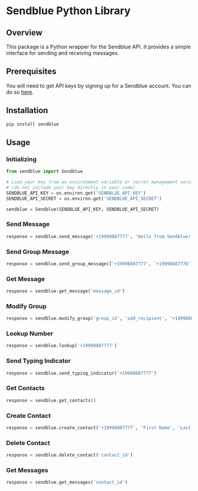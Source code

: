 # Sendblue Python Library

## Overview

This package is a Python wrapper for the Sendblue API. It provides a simple interface for sending and receiving messages.

## Prerequisites

You will need to get API keys by signing up for a Sendblue account. You can do so [here](https://sendblue.co/).

## Installation

```bash
pip install sendblue
```

## Usage

### Initializing

```python
from sendblue import Sendblue

# Load your key from an environment variable or secret management service
# (do not include your key directly in your code)
SENDBLUE_API_KEY = os.environ.get('SENDBLUE_API_KEY')
SENDBLUE_API_SECRET = os.environ.get('SENDBLUE_API_SECRET')

sendblue = Sendblue(SENDBLUE_API_KEY, SENDBLUE_API_SECRET)
```

### Send Message

```python
response = sendblue.send_message('+19998887777', 'Hello from Sendblue!', send_style='invisible', media_url='https://source.unsplash.com/random.png', status_callback='https://example.com/callback')
```

### Send Group Message

```python
response = sendblue.send_group_message(['+19998887777', '+19998887778'], 'Hello from Sendblue!', send_style='invisible', media_url='https://source.unsplash.com/random.png', status_callback='https://example.com/callback')
```

### Get Message

```python
response = sendblue.get_message('message_id')
```

### Modify Group

```python
response = sendblue.modify_group('group_id', 'add_recipient', '+19998887777')
```

### Lookup Number

```python
response = sendblue.lookup('+19998887777')
```

### Send Typing Indicator

```python
response = sendblue.send_typing_indicator('+19998887777')
```

### Get Contacts

```python
response = sendblue.get_contacts()
```

### Create Contact

```python
response = sendblue.create_contact('+19998887777', 'First Name', 'Last Name', 'Company Name')
```

### Delete Contact

```python
response = sendblue.delete_contact('contact_id')
```

### Get Messages

```python
response = sendblue.get_messages('contact_id')
```